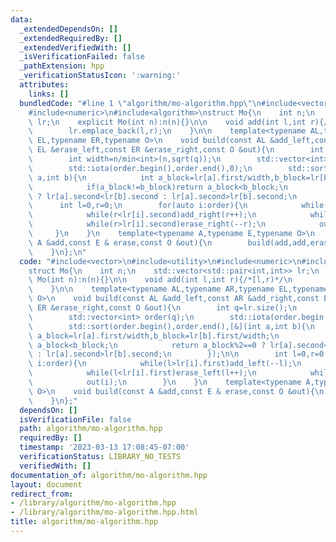 ```yaml
---
data:
  _extendedDependsOn: []
  _extendedRequiredBy: []
  _extendedVerifiedWith: []
  _isVerificationFailed: false
  _pathExtension: hpp
  _verificationStatusIcon: ':warning:'
  attributes:
    links: []
  bundledCode: "#line 1 \"algorithm/mo-algorithm.hpp\"\n#include<vector>\n#include<utility>\n\
    #include<numeric>\n#include<algorithm>\nstruct Mo{\n    int n;\n    std::vector<std::pair<int,int>>\
    \ lr;\n    explicit Mo(int n):n(n){}\n\n    void add(int l,int r){/*[l,r)*/\n\
    \        lr.emplace_back(l,r);\n    }\n\n    template<typename AL,typename AR,typename\
    \ EL,typename ER,typename O>\n    void build(const AL &add_left,const AR &add_right,const\
    \ EL &erase_left,const ER &erase_right,const O &out){\n        int q=lr.size();\n\
    \        int width=n/min<int>(n,sqrt(q));\n        std::vector<int> order(q);\n\
    \        std::iota(order.begin(),order.end(),0);\n        std::sort(order.begin(),order.end(),[&](int\
    \ a,int b){\n            int a_block=lr[a].first/width,b_block=lr[b].first/width;\n\
    \            if(a_block!=b_block)return a_block<b_block;\n            return a_block%2==0\
    \ ? lr[a].second<lr[b].second : lr[a].second>lr[b].second;\n        });\n\n  \
    \      int l=0,r=0;\n        for(auto i:order){\n            while(l>lr[i].first)add_left(--l);\n\
    \            while(r<lr[i].second)add_right(r++);\n            while(l<lr[i].first)erase_left(l++);\n\
    \            while(r>lr[i].second)erase_right(--r);\n            out(i);\n   \
    \     }\n    }\n    template<typename A,typename E,typename O>\n    void build(const\
    \ A &add,const E & erase,const O &out){\n        build(add,add,erase,erase,out);\n\
    \    }\n};\n"
  code: "#include<vector>\n#include<utility>\n#include<numeric>\n#include<algorithm>\n\
    struct Mo{\n    int n;\n    std::vector<std::pair<int,int>> lr;\n    explicit\
    \ Mo(int n):n(n){}\n\n    void add(int l,int r){/*[l,r)*/\n        lr.emplace_back(l,r);\n\
    \    }\n\n    template<typename AL,typename AR,typename EL,typename ER,typename\
    \ O>\n    void build(const AL &add_left,const AR &add_right,const EL &erase_left,const\
    \ ER &erase_right,const O &out){\n        int q=lr.size();\n        int width=n/min<int>(n,sqrt(q));\n\
    \        std::vector<int> order(q);\n        std::iota(order.begin(),order.end(),0);\n\
    \        std::sort(order.begin(),order.end(),[&](int a,int b){\n            int\
    \ a_block=lr[a].first/width,b_block=lr[b].first/width;\n            if(a_block!=b_block)return\
    \ a_block<b_block;\n            return a_block%2==0 ? lr[a].second<lr[b].second\
    \ : lr[a].second>lr[b].second;\n        });\n\n        int l=0,r=0;\n        for(auto\
    \ i:order){\n            while(l>lr[i].first)add_left(--l);\n            while(r<lr[i].second)add_right(r++);\n\
    \            while(l<lr[i].first)erase_left(l++);\n            while(r>lr[i].second)erase_right(--r);\n\
    \            out(i);\n        }\n    }\n    template<typename A,typename E,typename\
    \ O>\n    void build(const A &add,const E & erase,const O &out){\n        build(add,add,erase,erase,out);\n\
    \    }\n};"
  dependsOn: []
  isVerificationFile: false
  path: algorithm/mo-algorithm.hpp
  requiredBy: []
  timestamp: '2023-03-13 17:08:45-07:00'
  verificationStatus: LIBRARY_NO_TESTS
  verifiedWith: []
documentation_of: algorithm/mo-algorithm.hpp
layout: document
redirect_from:
- /library/algorithm/mo-algorithm.hpp
- /library/algorithm/mo-algorithm.hpp.html
title: algorithm/mo-algorithm.hpp
---
```

